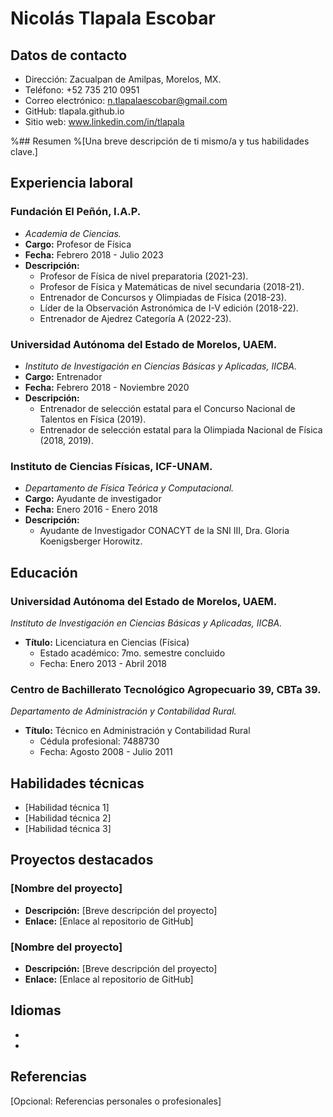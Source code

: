 # Nicolás Tlapala Escobar

## Datos de contacto
- Dirección: Zacualpan de Amilpas, Morelos, MX.
- Teléfono: +52 735 210 0951
- Correo electrónico: n.tlapalaescobar@gmail.com
- GitHub: tlapala.github.io
- Sitio web: www.linkedin.com/in/tlapala

%## Resumen
%[Una breve descripción de ti mismo/a y tus habilidades clave.]

## Experiencia laboral
### Fundación El Peñón, I.A.P.
- *Academia de Ciencias.*
- **Cargo:** Profesor de Física
- **Fecha:** Febrero 2018 - Julio 2023
- **Descripción:**
  - Profesor de Física de nivel preparatoria (2021-23).
  - Profesor de Física y Matemáticas de nivel secundaria (2018-21).
  - Entrenador de Concursos y Olimpiadas de Física (2018-23).
  - Líder de la Observación Astronómica de I-V edición (2018-22).
  - Entrenador de Ajedrez Categoría A (2022-23).
  
### Universidad Autónoma del Estado de Morelos, UAEM.
- *Instituto de Investigación en Ciencias Básicas y Aplicadas, IICBA.*
- **Cargo:** Entrenador
- **Fecha:** Febrero 2018 - Noviembre 2020
- **Descripción:**
  - Entrenador de selección estatal para el Concurso Nacional de Talentos en Física (2019).
  - Entrenador de selección estatal para la Olimpiada Nacional de Física (2018, 2019).

### Instituto de Ciencias Físicas, ICF-UNAM.
- *Departamento de Física Teórica y Computacional.*
- **Cargo:** Ayudante de investigador
- **Fecha:** Enero 2016 - Enero 2018
- **Descripción:**
  - Ayudante de Investigador CONACYT de la SNI III, Dra. Gloria Koenigsberger Horowitz.

## Educación
### Universidad Autónoma del Estado de Morelos, UAEM.
*Instituto de Investigación en Ciencias Básicas y Aplicadas, IICBA.*
- **Título:** Licenciatura en Ciencias (Física)
    - Estado académico: 7mo. semestre concluido
    - Fecha: Enero 2013 - Abril 2018

### Centro de Bachillerato Tecnológico Agropecuario 39, CBTa 39.
*Departamento de Administración y Contabilidad Rural.*
- **Título:** Técnico en Administración y Contabilidad Rural
    - Cédula profesional: 7488730
    - Fecha: Agosto 2008 - Julio 2011

## Habilidades técnicas
- [Habilidad técnica 1]
- [Habilidad técnica 2]
- [Habilidad técnica 3]

## Proyectos destacados
### [Nombre del proyecto]
- **Descripción:** [Breve descripción del proyecto]
- **Enlace:** [Enlace al repositorio de GitHub]

### [Nombre del proyecto]
- **Descripción:** [Breve descripción del proyecto]
- **Enlace:** [Enlace al repositorio de GitHub]

## Idiomas
- [Idioma 1]: [Nivel]
- [Idioma 2]: [Nivel]

## Referencias
[Opcional: Referencias personales o profesionales]

